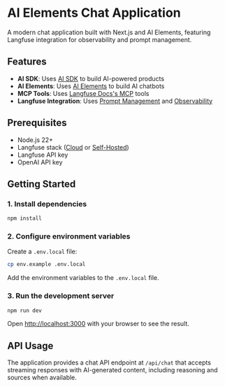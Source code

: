 # AI Elements Chat Application

A modern chat application built with Next.js and AI Elements, featuring Langfuse integration for observability and prompt management.

## Features

- **AI SDK**: Uses [AI SDK](https://ai-sdk.dev) to build AI-powered products
- **AI Elements**: Uses [AI Elements](https://ai-sdk.dev/elements/overview) to build AI chatbots
- **MCP Tools**: Uses [Langfuse Docs's MCP](https://langfuse.com/docs/docs-mcp) tools
- **Langfuse Integration**: Uses [Prompt Management](https://langfuse.com/docs/prompt-management) and [Observability](https://langfuse.com/docs/tracing)

## Prerequisites

- Node.js 22+ 
- Langfuse stack ([Cloud](https://cloud.langfuse.com/) or [Self-Hosted](https://langfuse.com/docs/deployment/self-host))
- Langfuse API key
- OpenAI API key

## Getting Started

### 1. Install dependencies

```bash
npm install
```

### 2. Configure environment variables

Create a `.env.local` file:

```bash
cp env.example .env.local
```

Add the environment variables to the `.env.local` file.

### 3. Run the development server

```bash
npm run dev
```

Open [http://localhost:3000](http://localhost:3000) with your browser to see the result.

## API Usage

The application provides a chat API endpoint at `/api/chat` that accepts streaming responses with AI-generated content, including reasoning and sources when available.